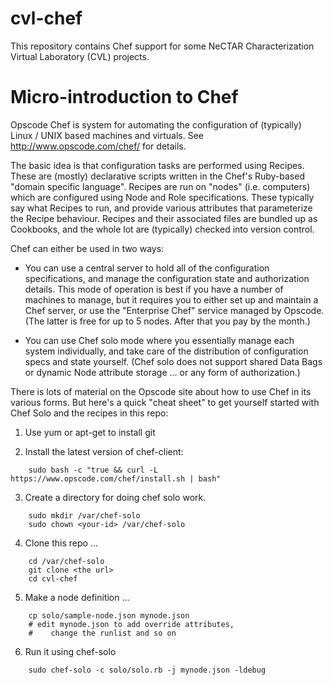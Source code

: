 cvl-chef
========

This repository contains Chef support for some NeCTAR Characterization Virtual 
Laboratory (CVL) projects.

Micro-introduction to Chef
==========================

Opscode Chef is system for automating the configuration of (typically) Linux / 
UNIX based machines and virtuals.  See http://www.opscode.com/chef/ for details.

The basic idea is that configuration tasks are performed using Recipes.  These
are (mostly) declarative scripts written in the Chef's Ruby-based "domain 
specific language".  Recipes are run on "nodes" (i.e. computers) which are
configured using Node and Role specifications.  These typically say what Recipes
to run, and provide various attributes that parameterize the Recipe behaviour.
Recipes and their associated files are bundled up as Cookbooks, and the whole
lot are (typically) checked into version control.

Chef can either be used in two ways:

* You can use a central server to hold all of the configuration specifications,
and manage the configuration state and authorization details.  This mode of
operation is best if you have a number of machines to manage, but it requires
you to either set up and maintain a Chef server, or use the "Enterprise Chef"
service managed by Opscode.  (The latter is free for up to 5 nodes.  After that
you pay by the month.)

* You can use Chef solo mode where you essentially manage each system 
individually, and take care of the distribution of configuration specs and
state yourself.  (Chef solo does not support shared Data Bags or dynamic Node 
attribute storage ... or any form of authorization.)

There is lots of material on the Opscode site about how to use Chef in its
various forms.  But here's a quick "cheat sheet" to get yourself started with
Chef Solo and the recipes in this repo:

1. Use yum or apt-get to install git

2. Install the latest version of chef-client:
```
	sudo bash -c "true && curl -L https://www.opscode.com/chef/install.sh | bash"
```
3. Create a directory for doing chef solo work.
```
   	sudo mkdir /var/chef-solo
	sudo chown <your-id> /var/chef-solo
```
4. Clone this repo ...
```
   	cd /var/chef-solo
	git clone <the url>
	cd cvl-chef
```
5. Make a node definition ...
```
   	cp solo/sample-node.json mynode.json
	# edit mynode.json to add override attributes, 
	#    change the runlist and so on
```
6. Run it using chef-solo
```
	sudo chef-solo -c solo/solo.rb -j mynode.json -ldebug
```